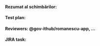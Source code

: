 #### Rezumat al schimbărilor:

#### Test plan:

#### Reviewers: @gov-ithub/romanescu-app, ...

#### JIRA task: 

